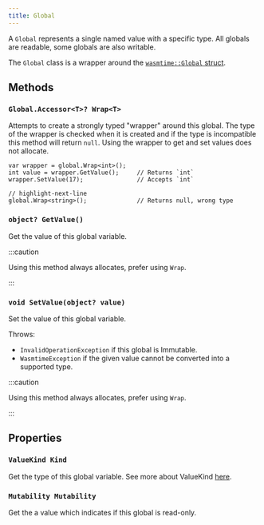 ```yaml
---
title: Global
---
```


A `Global` represents a single named value with a specific type. All globals are readable, some globals are also writable.

The `Global` class is a wrapper around the [`wasmtime::Global` struct](https://docs.rs/wasmtime/latest/wasmtime/struct.Global.html).

## Methods

### `Global.Accessor<T>? Wrap<T>`

Attempts to create a strongly typed "wrapper" around this global. The type of the wrapper is checked when it is created and if the type is incompatible this method will return `null`. Using the wrapper to get and set values does not allocate.

```clike title="Global Accessor"
var wrapper = global.Wrap<int>();
int value = wrapper.GetValue();     // Returns `int`
wrapper.SetValue(17);               // Accepts `int`

// highlight-next-line
global.Wrap<string>();              // Returns null, wrong type
```

### `object? GetValue()`

Get the value of this global variable.

:::caution

Using this method always allocates, prefer using `Wrap`.

:::

### `void SetValue(object? value)`

Set the value of this global variable.

Throws:
 - `InvalidOperationException` if this global is Immutable.
 - `WasmtimeException` if the given value cannot be converted into a supported type.

:::caution

Using this method always allocates, prefer using `Wrap`.

:::

## Properties

### `ValueKind Kind`

Get the type of this global variable. See more about ValueKind [here](./valuekind.md).

### `Mutability Mutability`

Get the a value which indicates if this global is read-only.